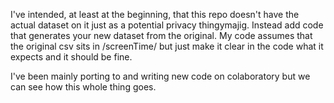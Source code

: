 I've intended, at least at the beginning, that this repo doesn't have the actual dataset on it just as a potential privacy thingymajig.
Instead add code that generates your new dataset from the original. My code assumes that the original csv sits in /screenTime/ but just make it clear in the code
what it expects and it should be fine.

I've been mainly porting to and writing new code on colaboratory but we can see how this whole thing goes.
